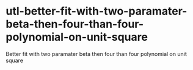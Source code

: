# utl-better-fit-with-two-paramater-beta-then-four-than-four-polynomial-on-unit-square
Better fit with two paramater beta then four than four polynomial on unit square
